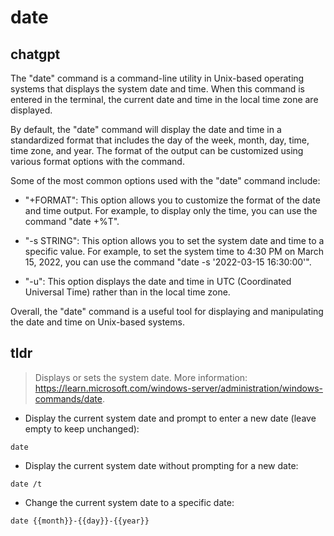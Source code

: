 # date 
## chatgpt 
The "date" command is a command-line utility in Unix-based operating systems that displays the system date and time. When this command is entered in the terminal, the current date and time in the local time zone are displayed.

By default, the "date" command will display the date and time in a standardized format that includes the day of the week, month, day, time, time zone, and year. The format of the output can be customized using various format options with the command.

Some of the most common options used with the "date" command include:

- "+FORMAT": This option allows you to customize the format of the date and time output. For example, to display only the time, you can use the command "date +%T".

- "-s STRING": This option allows you to set the system date and time to a specific value. For example, to set the system time to 4:30 PM on March 15, 2022, you can use the command "date -s '2022-03-15 16:30:00'".

- "-u": This option displays the date and time in UTC (Coordinated Universal Time) rather than in the local time zone.

Overall, the "date" command is a useful tool for displaying and manipulating the date and time on Unix-based systems. 

## tldr 
 
> Displays or sets the system date.
> More information: <https://learn.microsoft.com/windows-server/administration/windows-commands/date>.

- Display the current system date and prompt to enter a new date (leave empty to keep unchanged):

`date`

- Display the current system date without prompting for a new date:

`date /t`

- Change the current system date to a specific date:

`date {{month}}-{{day}}-{{year}}`
